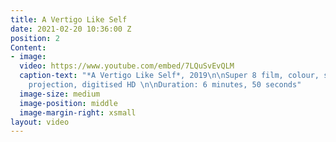 ```yaml
---
title: A Vertigo Like Self
date: 2021-02-20 10:36:00 Z
position: 2
Content:
- image: 
  video: https://www.youtube.com/embed/7LQuSvEvQLM
  caption-text: "*A Vertigo Like Self*, 2019\n\nSuper 8 film, colour, silent\n\nFor
    projection, digitised HD \n\nDuration: 6 minutes, 50 seconds"
  image-size: medium
  image-position: middle
  image-margin-right: xsmall
layout: video
---
```


